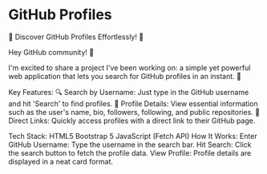 # GitHub Profiles
🌟 Discover GitHub Profiles Effortlessly! 🌟

Hey GitHub community! 👋

I'm excited to share a project I've been working on: a simple yet powerful web application that lets you search for GitHub profiles in an instant. 🚀

Key Features:
🔍 Search by Username: Just type in the GitHub username and hit 'Search' to find profiles.
💼 Profile Details: View essential information such as the user's name, bio, followers, following, and public repositories.
🔗 Direct Links: Quickly access profiles with a direct link to their GitHub page.

Tech Stack:
HTML5
Bootstrap 5
JavaScript (Fetch API)
How It Works:
Enter GitHub Username: Type the username in the search bar.
Hit Search: Click the search button to fetch the profile data.
View Profile: Profile details are displayed in a neat card format.
